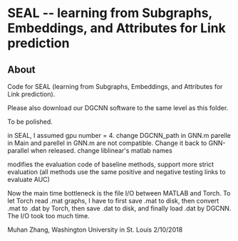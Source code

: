 SEAL -- learning from Subgraphs, Embeddings, and Attributes for Link prediction
===============================================================================

About
-----

Code for SEAL (learning from Subgraphs, Embeddings, and Attributes for Link prediction).

Please also download our DGCNN software to the same level as this folder.

To be polished.

in SEAL, I assumed gpu number = 4.
change DGCNN_path in GNN.m
parelle in Main and parellel in GNN.m are not compatible. Change it back to GNN-parallel when released.
change liblinear's matlab names

modifies the evaluation code of baseline methods, support more strict evaluation (all methods use the same positive and negative testing links to evaluate AUC)

Now the main time bottleneck is the file I/O between MATLAB and Torch. To let Torch read .mat graphs, I have to first save .mat to disk, then convert .mat to .dat by Torch, then save .dat to disk, and finally load .dat by DGCNN. The I/O took too much time.


Muhan Zhang, Washington University in St. Louis
2/10/2018
